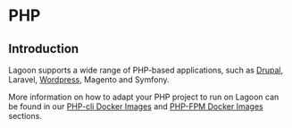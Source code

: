 # PHP

## Introduction

Lagoon supports a wide range of PHP-based applications, such as [Drupal](./drupal/index.md), Laravel, [Wordpress](wordpress.md), Magento and Symfony.

More information on how to adapt your PHP project to run on Lagoon can be found in our [PHP-cli Docker Images](../docker-images/php-cli.md) and [PHP-FPM Docker Images](../docker-images/php-fpm.md) sections.
